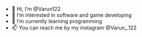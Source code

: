 - 👋 Hi, I’m @Varun122
- 👀 I’m interested in software and game developing
- 🌱 I’m currently learning programming
- 📫 You can reach me by my instagram @Varun_.122

<!---
Varun122646/Varun122646 is a ✨ special ✨ repository because its `README.md` (this file) appears on your GitHub profile.
You can click the Preview link to take a look at your changes.
--->
